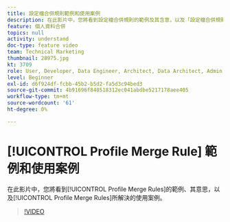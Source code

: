 ```yaml
---
title: 設定檔合併規則範例和使用案例
description: 在此影片中，您將看到設定檔合併規則的範例及其含意，以及「設定檔合併規則」可解決的使用案例。
feature: 個人資料合併
topics: null
activity: understand
doc-type: feature video
team: Technical Marketing
thumbnail: 28975.jpg
kt: 3709
role: User, Developer, Data Engineer, Architect, Data Architect, Admin, Leader
level: Beginner
exl-id: d6f924df-fcbb-45b2-b5d2-fa5d3c94bed3
source-git-commit: 4b91696f840518312ec041abdbe5217178aee405
workflow-type: tm+mt
source-wordcount: '61'
ht-degree: 0%

---
```


# [!UICONTROL Profile Merge Rule] 範例和使用案例

在此影片中，您將看到[!UICONTROL Profile Merge Rules]的範例、其意思，以及[!UICONTROL Profile Merge Rules]所解決的使用案例。

>[!VIDEO](https://video.tv.adobe.com/v/28975/?quality=12)
